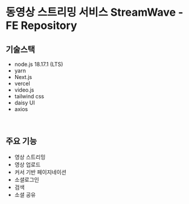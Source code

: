 # 동영상 스트리밍 서비스 StreamWave - FE Repository

## 기술스택

- node.js 18.17.1 (LTS)
- yarn
- Next.js
- vercel
- video.js
- tailwind css
- daisy UI
- axios

<br />

## 주요 기능

- 영상 스트리밍
- 영상 업로드
- 커서 기반 페이지네이션
- 소셜로그인
- 검색
- 소셜 공유
